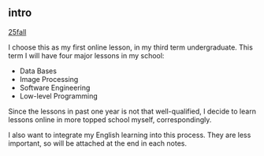 
## intro

[25fall](https://15445.courses.cs.cmu.edu/fall2025/schedule.html
)

I choose this as my first online lesson, in my third term undergraduate. This term I will have four major lessons in my school:

- Data Bases
- Image Processing
- Software Engineering
- Low-level Programming

Since the lessons in past one year is not that well-qualified, I decide to learn lessons online in more topped school myself, correspondingly.

I also want to integrate my English learning into this process. They are less important, so will be attached at the end in each notes.